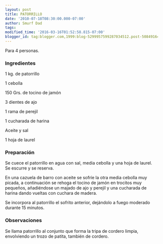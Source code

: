 ```yaml
---
layout: post
title: PATORRILLO
date: '2010-07-18T08:30:00.000-07:00'
author: Smurf Dad
tags: 
modified_time: '2016-03-16T01:52:58.815-07:00'
blogger_id: tag:blogger.com,1999:blog-5299957599287034512.post-5084916442394272073
---
```


Para 4 personas.

<h3>Ingredientes</h3>

1 kg. de patorrillo

1 cebolla

150 Grs. de tocino de jamón

3 dientes de ajo

1 rama de perejil

1 cucharada de harina

Aceite y sal

1 hoja de laurel

<h3>Preparación</h3>

Se cuece el patorrillo en agua con sal, media cebolla y una hoja de laurel. Se escurre y se reserva.

En una cazuela de barro con aceite se sofríe la otra media cebolla muy picada, a continuación se rehoga el tocino de jamón en trocitos muy pequeños, añadiéndose un majado de ajo y perejil y una cucharada de harina dando vueltas con cuchara de madera.

Se incorpora al patorrillo el sofrito anterior, dejándolo a fuego moderado durante 15 minutos.

<h3>Observaciones</h3>

Se llama patorrillo al conjunto que forma la tripa de cordero limpia, envolviendo un trozo de patita, también de cordero.

